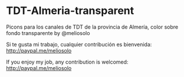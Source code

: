 # TDT-Almeria-transparent
Picons para los canales de TDT de la provincia de Almería, color sobre fondo transparente by @meliosolo

Si te gusta mi trabajo, cualquier contribución es bienvenida: http://paypal.me/meliosolo

If you enjoy my job, any contribution is welcomed: http://paypal.me/meliosolo
